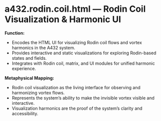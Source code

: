 # a432.rodin.coil.html — Rodin Coil Visualization & Harmonic UI

**Function:**
- Encodes the HTML UI for visualizing Rodin coil flows and vortex harmonics in the A432 system.
- Provides interactive and static visualizations for exploring Rodin-based states and fields.
- Integrates with Rodin coil, matrix, and UI modules for unified harmonic experience.

**Metaphysical Mapping:**
- Rodin coil visualization as the living interface for observing and harmonizing vortex flows.
- Represents the system’s ability to make the invisible vortex visible and interactive.
- Visualization harmonics are the proof of the system’s clarity and accessibility. 